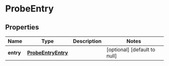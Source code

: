 # ProbeEntry

## Properties
Name | Type | Description | Notes
------------ | ------------- | ------------- | -------------
**entry** | [**ProbeEntryEntry**](ProbeEntryEntry.md) |  | [optional] [default to null]


